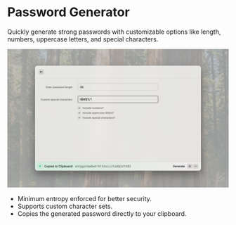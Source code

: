 # Password Generator

Quickly generate strong passwords with customizable options like length, numbers, uppercase letters, and special characters.

![image](./metadata/secure-password-generator-1.png)

- Minimum entropy enforced for better security.
- Supports custom character sets.
- Copies the generated password directly to your clipboard.
